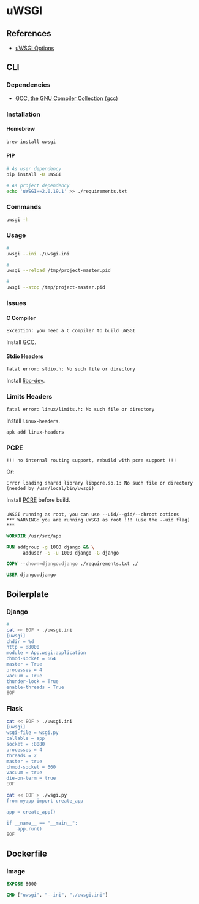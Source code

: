 # uWSGI

## References

- [uWSGI Options](https://uwsgi-docs.readthedocs.io/en/latest/Options.html)

## CLI

### Dependencies

- [GCC, the GNU Compiler Collection (gcc)](/gcc.md)

### Installation

#### Homebrew

```sh
brew install uwsgi
```

#### PIP

```sh
# As user dependency
pip install -U uWSGI

# As project dependency
echo 'uWSGI==2.0.19.1' >> ./requirements.txt
```

### Commands

```sh
uwsgi -h
```

### Usage

```sh
#
uwsgi --ini ./uwsgi.ini

#
uwsgi --reload /tmp/project-master.pid

#
uwsgi --stop /tmp/project-master.pid
```

### Issues

#### C Compiler

```log
Exception: you need a C compiler to build uWSGI
```

Install [GCC](/gcc.md).

#### Stdio Headers

```log
fatal error: stdio.h: No such file or directory
```

Install [libc-dev](/gcc.md).

### Limits Headers

```log
fatal error: linux/limits.h: No such file or directory
```

Install `linux-headers`.

```sh
apk add linux-headers
```

### PCRE

```log
!!! no internal routing support, rebuild with pcre support !!!
```

Or:

```log
Error loading shared library libpcre.so.1: No such file or directory (needed by /usr/local/bin/uwsgi)
```

Install [PCRE](/pcre.md) before build.

###

```log
uWSGI running as root, you can use --uid/--gid/--chroot options
*** WARNING: you are running uWSGI as root !!! (use the --uid flag) ***
```

```Dockerfile
WORKDIR /usr/src/app

RUN addgroup -g 1000 django && \
      adduser -S -u 1000 django -G django

COPY --chown=django:django ./requirements.txt ./

USER django:django
```

## Boilerplate

### Django

```sh
#
cat << EOF > ./uwsgi.ini
[uwsgi]
chdir = %d
http = :8000
module = App.wsgi:application
chmod-socket = 664
master = True
processes = 4
vacuum = True
thunder-lock = True
enable-threads = True
EOF
```

### Flask

```sh
cat << EOF > ./uwsgi.ini
[uwsgi]
wsgi-file = wsgi.py
callable = app
socket = :8080
processes = 4
threads = 2
master = true
chmod-socket = 660
vacuum = true
die-on-term = true
EOF
```

```sh
cat << EOF > ./wsgi.py
from myapp import create_app

app = create_app()

if __name__ == "__main__":
    app.run()
EOF
```

## Dockerfile

### Image

```Dockerfile
EXPOSE 8000

CMD ["uwsgi", "--ini", "./uwsgi.ini"]
```
